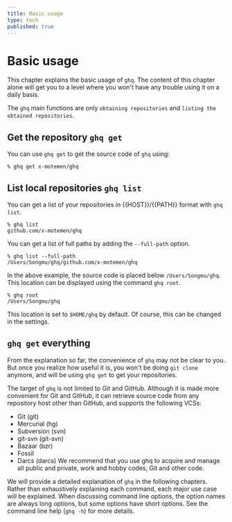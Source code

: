```yaml
---
title: Basic usage
type: tech
published: true
---
```


# Basic usage

This chapter explains the basic usage of `ghq`. The content of this chapter alone will get you to a level where you won't have any trouble using it on a daily basis.

The `ghq` main functions are only `obtaining repositories` and `listing the obtained repositories`.

## Get the repository `ghq get`

You can use `ghq get` to get the source code of `ghq` using:

```console
% ghq get x-motemen/ghq
```

## List local repositories `ghq list`

You can get a list of your repositories in {{HOST}}/{{PATH}} format with `ghq list`.

```console
% ghq list
github.com/x-motemen/ghq
```

You can get a list of full paths by adding the `--full-path` option.

```console
% ghq list --full-path
/Users/Songmu/ghq/github.com/x-motemen/ghq
```

In the above example, the source code is placed below `/Users/Songmu/ghq`. This location can be displayed using the command `ghq root`.

```console
% ghq root
/Users/Songmu/ghq
```

This location is set to `$HOME/ghq` by default. Of course, this can be changed in the settings.

## `ghq get` everything

From the explanation so far, the convenience of `ghq` may not be clear to you. But once you realize how useful it is, you won't be doing `git clone` anymore, and will be using `ghq get` to get your repositories.

The target of `ghq` is not limited to Git and GitHub. Although it is made more convenient for Git and GitHub, it can retrieve source code from any repository host other than GitHub, and supports the following VCSs:

- Git (git)
- Mercurial (hg)
- Subversion (svn)
- git-svn (git-svn)
- Bazaar (bzr)
- Fossil
- Darcs (darcs)
  We recommend that you use ghq to acquire and manage all public and private, work and hobby codes, Git and other code.

We will provide a detailed explanation of `ghq` in the following chapters. Rather than exhaustively explaining each command, each major use case will be explained. When discussing command line options, the option names are always long options, but some options have short options. See the command line help (`ghq -h`) for more details.
